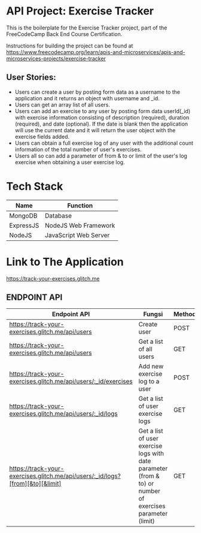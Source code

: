 # API Project: Exercise Tracker
This is the boilerplate for the Exercise Tracker project, part of the FreeCodeCamp Back End Course Certification.

Instructions for building the project can be found at https://www.freecodecamp.org/learn/apis-and-microservices/apis-and-microservices-projects/exercise-tracker

## User Stories:
- Users can create a user by posting form data as a username to the application and it returns an object with username and _id.
- Users can get an array list of all users.
- Users can add an exercise to any user by posting form data userId(_id) with exercise information consisting of description (required), duration (required), and date (optional). If the date is blank then the application will use the current date and it will return the user object with the exercise fields added.
- Users can obtain a full exercise log of any user with the additional count information of the total number of user's exercises.
- Users all so can add a parameter of from & to or limit of the user's log exercise when obtaining a user exercise log.
  
# Tech Stack
| Name | Function |
|-----------------|-----------------|
| MongoDB | Database| 
| ExpressJS | NodeJS Web Framework | 
| NodeJS | JavaScript Web Server | 

# Link to The Application

https://track-your-exercises.glitch.me

## ENDPOINT API
| Endpoint API | Fungsi | Method |
|-----------------|-----------------|-----------------|
| https://track-your-exercises.glitch.me/api/users| Create user | POST |
| https://track-your-exercises.glitch.me/api/users|  Get a list of all users | GET |
| https://track-your-exercises.glitch.me/api/users/:_id/exercises| Add new exercise log to a user | POST |
| https://track-your-exercises.glitch.me/api/users/:_id/logs| Get a list of user exercise logs | GET |
| https://track-your-exercises.glitch.me/api/users/:_id/logs?[from][&to][&limit]| Get a list of user exercise logs with date parameter (from & to) or number of exercises parameter (limit) | GET |
